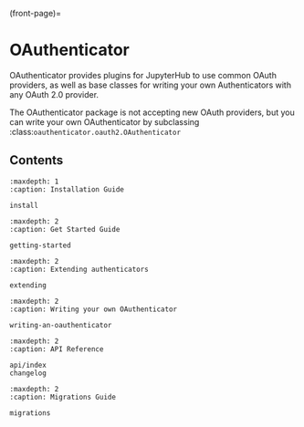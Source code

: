 (front-page)=

# OAuthenticator

OAuthenticator provides plugins for JupyterHub to use common OAuth providers,
as well as base classes for writing your own Authenticators with any OAuth 2.0 provider.

The OAuthenticator package is not accepting new OAuth providers,
but you can write your own OAuthenticator by subclassing :class:`oauthenticator.oauth2.OAuthenticator`

## Contents

```{toctree}
:maxdepth: 1
:caption: Installation Guide

install
```

```{toctree}
:maxdepth: 2
:caption: Get Started Guide

getting-started
```

```{toctree}
:maxdepth: 2
:caption: Extending authenticators

extending
```

```{toctree}
:maxdepth: 2
:caption: Writing your own OAuthenticator

writing-an-oauthenticator
```

```{toctree}
:maxdepth: 2
:caption: API Reference

api/index
changelog
```

```{toctree}
:maxdepth: 2
:caption: Migrations Guide

migrations
```
